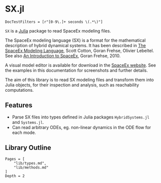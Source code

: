 # SX.jl

```@meta
DocTestFilters = [r"[0-9\.]+ seconds \(.*\)"]
```

`SX` is a [Julia](http://julialang.org) package to read SpaceEx modeling files.


The SpaceEx modeling language (SX) is a format for the mathematical description
of hybrid dynamical systems. It has been described in
[The SpaceEx Modeling Language](http://spaceex.imag.fr/sites/default/files/spaceex_modeling_language_0.pdf),
Scott Cotton, Goran Frehse, Olivier Lebeltel. See also [An Introduction to SpaceEx](spaceex.imag.fr/sites/default/files/introduction_to_spaceex_0.pdf),
Goran Frehse, 2010.

A visual model editor is available for download in the [SpaceEx website](http://spaceex.imag.fr/download-6).
See the examples in this documentation for screenshots and further details.

The aim of this library is to read SX modeling files and transform them into Julia
objects, for their inspection and analysis, such as reachability computations.

## Features

- Parse SX files into types defined in Julia packages `HybridSystems.jl` and `Systems.jl`.
- Can read arbitrary ODEs, eg. non-linear dynamics in the ODE flow for each mode.

## Library Outline

```@contents
Pages = [
    "lib/types.md",
    "lib/methods.md"
]
Depth = 2
```
